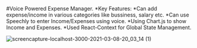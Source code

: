 #Voice Powered Expense Manager.
*Key Features:
  *Can add expense/income in various categories like bussiness, salary etc.
  *Can use Speechly to enter Income/Expenses using voice.
  *Using Chart.js to show Income and Expenses.
  *Used React-Context for Global State Management.


![screencapture-localhost-3000-2021-03-08-20_03_14 (1)](https://user-images.githubusercontent.com/67420435/110335086-8064f500-8049-11eb-9715-9c3d747ffd65.png)

